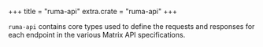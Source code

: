 +++
title = "ruma-api"
extra.crate = "ruma-api"
+++

`ruma-api` contains core types used to define the requests and responses for each endpoint in the various Matrix API specifications.
